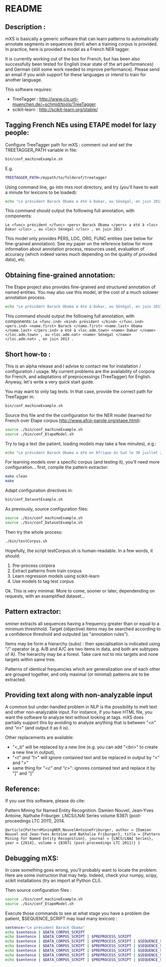 # README

## Description :

mXS is basically a generic software that can learn patterns to automatically annotate segments in sequences (text) when a training corpus is provided. In practice, here is provided a model as a French NER tagger.

It is currently working out of the box for French, but has been also successfully been tested for English (near state of the art performances) and German (still some work needed to improve performance). Please send an email if you wish support for these languages or intend to train for another language.

This software requires:
- TreeTagger : http://www.cis.uni-muenchen.de/~schmid/tools/TreeTagger
- scikit-learn : http://scikit-learn.org/stable/

## Tagging French NEs using ETAPE model for lazy people:

Configure TreeTagger path for mXS : comment out and set the TREETAGGER_PATH variable in file:
```bash
bin/conf_machineExample.sh
```
E.g.
```bash
TREETAGGER_PATH=/mypath/to/folderof/treetagger
```

Using command line, go into mxs root directory, and try (you'll have to wait a minute for lexicons to be loaded):
```bash
echo "Le président Barack Obama a été à Dakar, au Sénégal, en juin 2013." | ./bin/tagEtapeModelPLOP.sh
```

This command should output the folllowing full annotation, with components:

`
Le <func> président </func> <pers> Barack Obama </pers> a été à <loc> Dakar </loc> , au <loc> Sénégal </loc> , en juin 2013 .
`

This model only provides PERS, LOC, ORG, FUNC entities (see below for fine-grained annotation). See my paper un the reference below for more information about annotation process, resources used, evaluation of accuracy (which indeed varies much depending on the quality of provided data), etc.

## Obtaining fine-grained annotation:

The Etape project also provides fine-grained and structured annotation of named entities. You may also use this model, at the cost of a much solower annotation process.
```bash
echo "Le président Barack Obama a été à Dakar, au Sénégal, en juin 2013." | ./bin/tagEtapeModel.sh
```

This command should output the folllowing full annotation, with components:
`
Le <func.ind> <kind> président </kind> </func.ind> <pers.ind> <name.first> Barack </name.first> <name.last> Obama </name.last> </pers.ind> a été à <loc.adm.town> <name> Dakar </name> </loc.adm.town> , au <loc.adm.nat> <name> Sénégal </name> </loc.adm.nat> , en juin 2013 .
`

## Short how-to :

This is an alpha release and I advise to contact me for installation / configuration / usage. My current problems are the availability of corpora for French, and adaptations of preprocessings (TreeTagger) for English. Anyway, let's write a very quick start guide.

You may want to only tag texts. In that case, provide the correct path for TreeTagger in:
```bash
bin/conf_machineExample.sh
```

Source this file and the the configuration for the NER model (learned for French over Etape corpus http://www.afcp-parole.org/etape.html):
```bash
source ./bin/conf_machineExample.sh
source ./bin/conf_EtapeModel.sh
```

Try to tag a text (be patient, loading models may take a few minutes), e.g.:
```bash
echo "Le président Barack Obama a été en Afrique du Sud le 30 juillet 2013." | ./bin/tagSciKit.sh
```

For learning models over a specific corpus (and testing it), you'll need more configuration... first, compile the pattern extractor:
```bash
make clean
make
```

Adapt configuration directives in:
```bash
bin/conf_DatasetExample.sh
```

As previously, source configuration files:
```bash
source ./bin/conf_machineExample.sh
source ./bin/conf_DatasetExample.sh
```

Then try the whole process:
```bash
./bin/testCorpus.sh
```

Hopefully, the script testCorpus.sh is human-readable. In a few words, it should:
1. Pre-process corpora
2. Extract patterns from train corpus
3. Learn regression models using scikit-learn
4. Use models to tag test corpus

Ok. This is very minimal. More to come, sooner or later, dependending on requests, with an examplified dataset...

## Pattern extractor:

sminer extracts all sequences having a frequency greater than or equal to a minimum threshhold. Target (objective) items may be searched according to a confidence threshold and outputed (as "annotation rules").

Items may be form a hierarchy (subs) : then specialisation is indicated using "/" operator (e.g. A/B and A/C are two items in data, and both are subtypes of A). The hierarchy may be a forest. Take care not to mix targets and none targets within same tree.

Patterns of identical frequencies which are generalization one of each other are grouped together, and only maximal (or minimal) patterns are to be extracted.

## Providing text along with non-analyzable input

A common but under-handled problem in NLP is the possibility to melt text and other non-analyzable input. For instance, if you have HTML file, you want the software to analyze text without looking at tags. mXS does partially support this by avoiding to analyze anything that is between "<_n" and "n_>" (and output it as it is).

Other replacements are available:
- "<_b" will be replaced by a new line (e.g. you can add "<_bn_>" to create a new line in output),
- "<_t" and "t_>" will ignore contained text and be replaced in output by "<" and ">"
- same thing for "<_c" and "c_>": ignores contained text and replace it by "]" and "]"

## Reference:

If you use this software, please do cite:

Pattern Mining for Named Entity Recognition. Damien Nouvel, Jean-Yves Antoine, Nathalie Friburger. LNCS/LNAI Series volume 8387i (post-proceedings LTC 2011), 2014.

`
@article{PatternMiningNER_NouvelAntoineFriburger,
  author = {Damien Nouvel and Jean-Yves Antoine and Nathalie Friburger},
  title = {Pattern Mining for Named Entity Recognition},
  journal = {LNCS/LNAI Series},
  year = {2014},
  volume = {8387i (post-proceedings LTC 2011)}
}
`

## Debugging mXS:

In case something goes wrong, you'll probably want to locate the problem. Here are some instruction that may help.
Indeed, check your numpy, scipy, scikit installations (try an import at Python CLI).

Then source configuration files :
```bash
source ./bin/conf_machineExample.sh
source ./bin/conf_EtapeModel.sh
```

Execute those commands to see at what stage you have a problem (be patient, $SEQUENCE_SCRIPT may load many lexicon) :
```bash
sentence="Le président Barack Obama"
echo $sentence | $DATA_CORPUS_SCRIPT
echo $sentence | $DATA_CORPUS_SCRIPT | $PREPROCESS_SCRIPT
echo $sentence | $DATA_CORPUS_SCRIPT | $PREPROCESS_SCRIPT | $SEQUENCE_SCRIPT
echo $sentence | $DATA_CORPUS_SCRIPT | $PREPROCESS_SCRIPT | $SEQUENCE_SCRIPT | $MXS_BIN/applyRules.py -slb $CORPUS_MODEL/patterns.txt
echo $sentence | $DATA_CORPUS_SCRIPT | $PREPROCESS_SCRIPT | $SEQUENCE_SCRIPT | $MXS_BIN/applyRules.py -slb $CORPUS_MODEL/patterns.txt | $CORPUS_MERGE_SCRIPT
echo $sentence | $DATA_CORPUS_SCRIPT | $PREPROCESS_SCRIPT | $SEQUENCE_SCRIPT | $MXS_BIN/applyRules.py -slb $CORPUS_MODEL/patterns.txt | $CORPUS_MERGE_SCRIPT | $CORPUS_OUTPUT_SCRIPT
echo $sentence | $DATA_CORPUS_SCRIPT | $PREPROCESS_SCRIPT | $SEQUENCE_SCRIPT | $MXS_BIN/applyRules.py -slb $CORPUS_MODEL/patterns.txt | $CORPUS_MERGE_SCRIPT | $CORPUS_OUTPUT_SCRIPT | $CORPUS_DATA_SCRIPT
```
